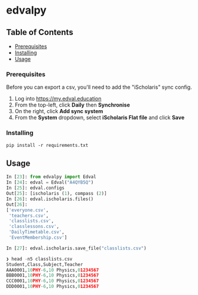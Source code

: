 # edvalpy

## Table of Contents

- [Prerequisites](#prerequisites)
- [Installing](#installing)
- [Usage](#usage)

### Prerequisites
Before you can export a csv, you'll need to add the "iScholaris" sync config.
1. Log into https://my.edval.education
2. From the top-left, click **Daily** then **Synchronise**
3. On the right, click **Add sync system** 
4. From the **System** dropdown, select **iScholaris Flat file** and click **Save**

### Installing

```
pip install -r requirements.txt
```

## Usage <a name = "usage"></a>

```python
In [23]: from edvalpy import Edval
In [24]: edval = Edval("A4QYB5Q")
In [25]: edval.configs
Out[25]: [ischolaris (1), compass (2)]
In [26]: edval.ischolaris.files()
Out[26]: 
['everyone.csv',  
 'teachers.csv',  
 'classlists.csv',
 'classlessons.csv',
 'DailyTimetable.csv',
 'EventMembership.csv']

In [27]: edval.ischolaris.save_file("classlists.csv")

❯ head -n5 classlists.csv
Student,Class,Subject,Teacher
AAA0001,10PHY-6,10 Physics,01234567
BBB0001,10PHY-6,10 Physics,01234567
CCC0001,10PHY-6,10 Physics,01234567
DDD0001,10PHY-6,10 Physics,01234567
```
